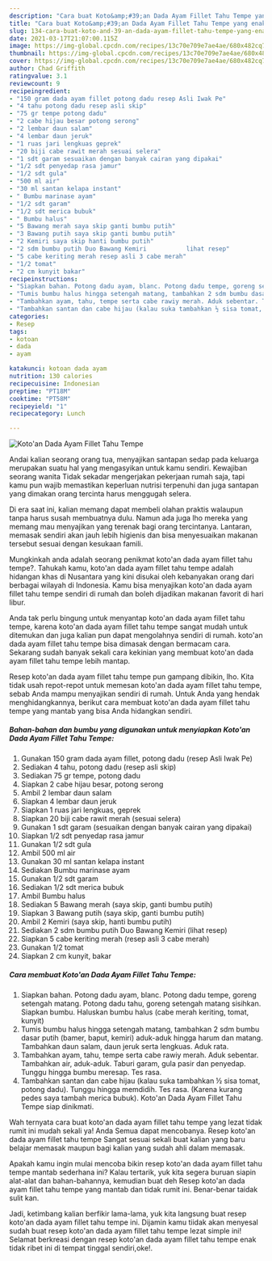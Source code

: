 ```yaml
---
description: "Cara buat Koto&amp;#39;an Dada Ayam Fillet Tahu Tempe yang enak Untuk Jualan"
title: "Cara buat Koto&amp;#39;an Dada Ayam Fillet Tahu Tempe yang enak Untuk Jualan"
slug: 134-cara-buat-koto-and-39-an-dada-ayam-fillet-tahu-tempe-yang-enak-untuk-jualan
date: 2021-03-17T21:07:00.115Z
image: https://img-global.cpcdn.com/recipes/13c70e709e7ae4ae/680x482cq70/kotoan-dada-ayam-fillet-tahu-tempe-foto-resep-utama.jpg
thumbnail: https://img-global.cpcdn.com/recipes/13c70e709e7ae4ae/680x482cq70/kotoan-dada-ayam-fillet-tahu-tempe-foto-resep-utama.jpg
cover: https://img-global.cpcdn.com/recipes/13c70e709e7ae4ae/680x482cq70/kotoan-dada-ayam-fillet-tahu-tempe-foto-resep-utama.jpg
author: Chad Griffith
ratingvalue: 3.1
reviewcount: 9
recipeingredient:
- "150 gram dada ayam fillet potong dadu resep Asli Iwak Pe"
- "4 tahu potong dadu resep asli skip"
- "75 gr tempe potong dadu"
- "2 cabe hijau besar potong serong"
- "2 lembar daun salam"
- "4 lembar daun jeruk"
- "1 ruas jari lengkuas geprek"
- "20 biji cabe rawit merah sesuai selera"
- "1 sdt garam sesuaikan dengan banyak cairan yang dipakai"
- "1/2 sdt penyedap rasa jamur"
- "1/2 sdt gula"
- "500 ml air"
- "30 ml santan kelapa instant"
- " Bumbu marinase ayam"
- "1/2 sdt garam"
- "1/2 sdt merica bubuk"
- " Bumbu halus"
- "5 Bawang merah saya skip ganti bumbu putih"
- "3 Bawang putih saya skip ganti bumbu putih"
- "2 Kemiri saya skip hanti bumbu putih"
- "2 sdm bumbu putih Duo Bawang Kemiri           lihat resep"
- "5 cabe keriting merah resep asli 3 cabe merah"
- "1/2 tomat"
- "2 cm kunyit bakar"
recipeinstructions:
- "Siapkan bahan. Potong dadu ayam, blanc. Potong dadu tempe, goreng setengah matang. Potong dadu tahu, goreng setengah matang sisihkan. Siapkan bumbu. Haluskan bumbu halus (cabe merah keriting, tomat, kunyit)"
- "Tumis bumbu halus hingga setengah matang, tambahkan 2 sdm bumbu dasar putih (bamer, baput, kemiri) aduk-aduk hingga harum dan matang. Tambahkan daun salam, daun jeruk serta lengkuas. Aduk rata."
- "Tambahkan ayam, tahu, tempe serta cabe rawiy merah. Aduk sebentar. Tambahkan air, aduk-aduk. Taburi garam, gula pasir dan penyedap. Tunggu hingga bumbu meresap. Tes rasa."
- "Tambahkan santan dan cabe hijau (kalau suka tambahkan ½ sisa tomat, potong dadu). Tunggu hingga memdidih. Tes rasa. (Karena kurang pedes saya tambah merica bubuk). Koto&#39;an Dada Ayam Fillet Tahu Tempe siap dinikmati."
categories:
- Resep
tags:
- kotoan
- dada
- ayam

katakunci: kotoan dada ayam 
nutrition: 130 calories
recipecuisine: Indonesian
preptime: "PT18M"
cooktime: "PT58M"
recipeyield: "1"
recipecategory: Lunch

---
```



![Koto&#39;an Dada Ayam Fillet Tahu Tempe](https://img-global.cpcdn.com/recipes/13c70e709e7ae4ae/680x482cq70/kotoan-dada-ayam-fillet-tahu-tempe-foto-resep-utama.jpg)

Andai kalian seorang orang tua, menyajikan santapan sedap pada keluarga merupakan suatu hal yang mengasyikan untuk kamu sendiri. Kewajiban seorang  wanita Tidak sekadar mengerjakan pekerjaan rumah saja, tapi kamu pun wajib memastikan keperluan nutrisi terpenuhi dan juga santapan yang dimakan orang tercinta harus menggugah selera.

Di era  saat ini, kalian memang dapat membeli olahan praktis walaupun tanpa harus susah membuatnya dulu. Namun ada juga lho mereka yang memang mau menyajikan yang terenak bagi orang tercintanya. Lantaran, memasak sendiri akan jauh lebih higienis dan bisa menyesuaikan makanan tersebut sesuai dengan kesukaan famili. 



Mungkinkah anda adalah seorang penikmat koto&#39;an dada ayam fillet tahu tempe?. Tahukah kamu, koto&#39;an dada ayam fillet tahu tempe adalah hidangan khas di Nusantara yang kini disukai oleh kebanyakan orang dari berbagai wilayah di Indonesia. Kamu bisa menyajikan koto&#39;an dada ayam fillet tahu tempe sendiri di rumah dan boleh dijadikan makanan favorit di hari libur.

Anda tak perlu bingung untuk menyantap koto&#39;an dada ayam fillet tahu tempe, karena koto&#39;an dada ayam fillet tahu tempe sangat mudah untuk ditemukan dan juga kalian pun dapat mengolahnya sendiri di rumah. koto&#39;an dada ayam fillet tahu tempe bisa dimasak dengan bermacam cara. Sekarang sudah banyak sekali cara kekinian yang membuat koto&#39;an dada ayam fillet tahu tempe lebih mantap.

Resep koto&#39;an dada ayam fillet tahu tempe pun gampang dibikin, lho. Kita tidak usah repot-repot untuk memesan koto&#39;an dada ayam fillet tahu tempe, sebab Anda mampu menyajikan sendiri di rumah. Untuk Anda yang hendak menghidangkannya, berikut cara membuat koto&#39;an dada ayam fillet tahu tempe yang mantab yang bisa Anda hidangkan sendiri.

<!--inarticleads1-->

##### Bahan-bahan dan bumbu yang digunakan untuk menyiapkan Koto&#39;an Dada Ayam Fillet Tahu Tempe:

1. Gunakan 150 gram dada ayam fillet, potong dadu (resep Asli Iwak Pe)
1. Sediakan 4 tahu, potong dadu (resep asli skip)
1. Sediakan 75 gr tempe, potong dadu
1. Siapkan 2 cabe hijau besar, potong serong
1. Ambil 2 lembar daun salam
1. Siapkan 4 lembar daun jeruk
1. Siapkan 1 ruas jari lengkuas, geprek
1. Siapkan 20 biji cabe rawit merah (sesuai selera)
1. Gunakan 1 sdt garam (sesuaikan dengan banyak cairan yang dipakai)
1. Siapkan 1/2 sdt penyedap rasa jamur
1. Gunakan 1/2 sdt gula
1. Ambil 500 ml air
1. Gunakan 30 ml santan kelapa instant
1. Sediakan  Bumbu marinase ayam
1. Gunakan 1/2 sdt garam
1. Sediakan 1/2 sdt merica bubuk
1. Ambil  Bumbu halus
1. Sediakan 5 Bawang merah (saya skip, ganti bumbu putih)
1. Siapkan 3 Bawang putih (saya skip, ganti bumbu putih)
1. Ambil 2 Kemiri (saya skip, hanti bumbu putih)
1. Sediakan 2 sdm bumbu putih Duo Bawang Kemiri           (lihat resep)
1. Siapkan 5 cabe keriting merah (resep asli 3 cabe merah)
1. Gunakan 1/2 tomat
1. Siapkan 2 cm kunyit, bakar




<!--inarticleads2-->

##### Cara membuat Koto&#39;an Dada Ayam Fillet Tahu Tempe:

1. Siapkan bahan. Potong dadu ayam, blanc. Potong dadu tempe, goreng setengah matang. Potong dadu tahu, goreng setengah matang sisihkan. Siapkan bumbu. Haluskan bumbu halus (cabe merah keriting, tomat, kunyit)
1. Tumis bumbu halus hingga setengah matang, tambahkan 2 sdm bumbu dasar putih (bamer, baput, kemiri) aduk-aduk hingga harum dan matang. Tambahkan daun salam, daun jeruk serta lengkuas. Aduk rata.
1. Tambahkan ayam, tahu, tempe serta cabe rawiy merah. Aduk sebentar. Tambahkan air, aduk-aduk. Taburi garam, gula pasir dan penyedap. Tunggu hingga bumbu meresap. Tes rasa.
1. Tambahkan santan dan cabe hijau (kalau suka tambahkan ½ sisa tomat, potong dadu). Tunggu hingga memdidih. Tes rasa. (Karena kurang pedes saya tambah merica bubuk). Koto&#39;an Dada Ayam Fillet Tahu Tempe siap dinikmati.




Wah ternyata cara buat koto&#39;an dada ayam fillet tahu tempe yang lezat tidak rumit ini mudah sekali ya! Anda Semua dapat mencobanya. Resep koto&#39;an dada ayam fillet tahu tempe Sangat sesuai sekali buat kalian yang baru belajar memasak maupun bagi kalian yang sudah ahli dalam memasak.

Apakah kamu ingin mulai mencoba bikin resep koto&#39;an dada ayam fillet tahu tempe mantab sederhana ini? Kalau tertarik, yuk kita segera buruan siapin alat-alat dan bahan-bahannya, kemudian buat deh Resep koto&#39;an dada ayam fillet tahu tempe yang mantab dan tidak rumit ini. Benar-benar taidak sulit kan. 

Jadi, ketimbang kalian berfikir lama-lama, yuk kita langsung buat resep koto&#39;an dada ayam fillet tahu tempe ini. Dijamin kamu tiidak akan menyesal sudah buat resep koto&#39;an dada ayam fillet tahu tempe lezat simple ini! Selamat berkreasi dengan resep koto&#39;an dada ayam fillet tahu tempe enak tidak ribet ini di tempat tinggal sendiri,oke!.

